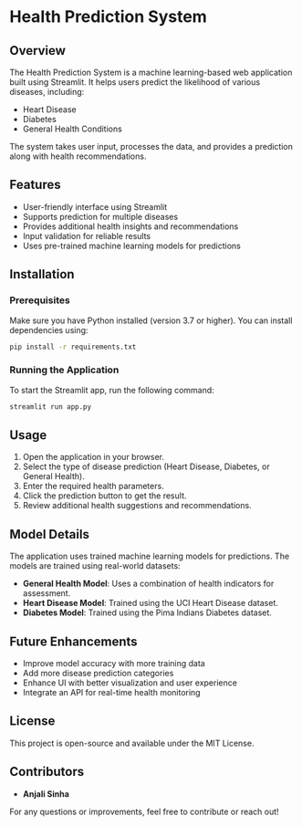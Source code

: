 # Health Prediction System

## Overview
The Health Prediction System is a machine learning-based web application built using Streamlit. It helps users predict the likelihood of various diseases, including:
- Heart Disease
- Diabetes
- General Health Conditions

The system takes user input, processes the data, and provides a prediction along with health recommendations.

## Features
- User-friendly interface using Streamlit
- Supports prediction for multiple diseases
- Provides additional health insights and recommendations
- Input validation for reliable results
- Uses pre-trained machine learning models for predictions

## Installation

### Prerequisites
Make sure you have Python installed (version 3.7 or higher). You can install dependencies using:
```sh
pip install -r requirements.txt
```

### Running the Application
To start the Streamlit app, run the following command:
```sh
streamlit run app.py
```

## Usage
1. Open the application in your browser.
2. Select the type of disease prediction (Heart Disease, Diabetes, or General Health).
3. Enter the required health parameters.
4. Click the prediction button to get the result.
5. Review additional health suggestions and recommendations.

## Model Details
The application uses trained machine learning models for predictions. The models are trained using real-world datasets:
- **General Health Model**: Uses a combination of health indicators for assessment.
- **Heart Disease Model**: Trained using the UCI Heart Disease dataset.
- **Diabetes Model**: Trained using the Pima Indians Diabetes dataset.

## Future Enhancements
- Improve model accuracy with more training data
- Add more disease prediction categories
- Enhance UI with better visualization and user experience
- Integrate an API for real-time health monitoring

## License
This project is open-source and available under the MIT License.

## Contributors
- **Anjali Sinha**

For any questions or improvements, feel free to contribute or reach out!
